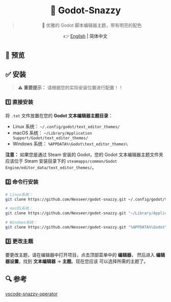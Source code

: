 <h1 align="center">🥳 Godot-Snazzy</h1>

<div align="center">

> 🎨 优雅的 Godot 脚本编辑器主题，带有明亮的配色

👉 [English](README.md) | 简体中文

</div>

## 👀 预览

## ✅ 安装

> ⚠️ **重要提示：** 请根据您的实际安装位置进行配置！！

### 1️⃣ 直接安装

将 `.tet` 文件放置在您的 **Godot 文本编辑器主题目录**：

- Linux 系统： `~/.config/godot/text_editor_themes/`
- macOS 系统： `~/Library/Application Support/Godot/text_editor_themes/`
- Windows 系统： `%APPDATA%\Godot\text_editor_themes\`

**注意：** 如果您是通过 Steam 安装的 Godot，您的 Godot 文本编辑器主题文件夹
应该位于 Steam 安装目录下的 `steamapps/common/Godot Engine/editor_data/text_editor_themes/`。

### 2️⃣ 命令行安装

```bash
# Linux系统：
git clone https://github.com/Nexseer/godot-snazzy.git ~/.config/godot/text_editor_themes

# macOS系统：
git clone https://github.com/Nexseer/godot-snazzy.git "~/Library/Application Support/Godot/text_editor_themes"

# Windows系统：
git clone https://github.com/Nexseer/godot-snazzy.git "%APPDATA%\Godot\text_editor_themes"
```

### 3️⃣ 更改主题

要更改主题，请在编辑器中打开项目，点击顶部菜单中的 **编辑器**，
然后进入 **编辑器设置**，找到 **文本编辑器** -> **主题**。现在您应该
可以选择所需的主题了。

## 🔍 参考

[vscode-snazzy-operator](https://github.com/aaronthomas/vscode-snazzy-operator)
